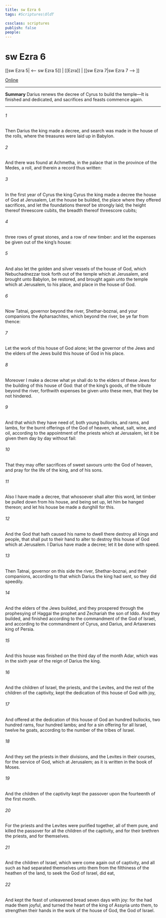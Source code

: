 ```yaml
---
title: sw Ezra 6
tags: #Scriptures\OldT

cssclass: scriptures
publish: false
people:
---
```


# sw Ezra 6
[[sw Ezra 5| <-- sw Ezra 5]] | [[Ezra]] | [[sw Ezra 7|sw Ezra 7 --> ]]

[Online](https://churchofjesuschrist.org/study/scriptures/ot/ezra/6?lang=eng)

---
__Summary__
Darius renews the decree of Cyrus to build the temple—It is finished and dedicated, and sacrifices and feasts commence again.

---
###### 1 
Then Darius the king made a decree, and search was made in the house of the rolls, where the treasures were laid up in Babylon.

###### 2 
And there was found at Achmetha, in the palace that  in the province of the Medes, a roll, and therein  a record thus written:

###### 3 
In the first year of Cyrus the king  Cyrus the king made a decree  the house of God at Jerusalem, Let the house be builded, the place where they offered sacrifices, and let the foundations thereof be strongly laid; the height thereof threescore cubits,  the breadth thereof threescore cubits;

###### 4 
 three rows of great stones, and a row of new timber: and let the expenses be given out of the king’s house:

###### 5 
And also let the golden and silver vessels of the house of God, which Nebuchadnezzar took forth out of the temple which  at Jerusalem, and brought unto Babylon, be restored, and brought again unto the temple which  at Jerusalem,  to his place, and place  in the house of God.

###### 6 
Now  Tatnai, governor beyond the river, Shethar-boznai, and your companions the Apharsachites, which  beyond the river, be ye far from thence:

###### 7 
Let the work of this house of God alone; let the governor of the Jews and the elders of the Jews build this house of God in his place.

###### 8 
Moreover I make a decree what ye shall do to the elders of these Jews for the building of this house of God: that of the king’s goods,  of the tribute beyond the river, forthwith expenses be given unto these men, that they be not hindered.

###### 9 
And that which they have need of, both young bullocks, and rams, and lambs, for the burnt offerings of the God of heaven, wheat, salt, wine, and oil, according to the appointment of the priests which  at Jerusalem, let it be given them day by day without fail:

###### 10 
That they may offer sacrifices of sweet savours unto the God of heaven, and pray for the life of the king, and of his sons.

###### 11 
Also I have made a decree, that whosoever shall alter this word, let timber be pulled down from his house, and being set up, let him be hanged thereon; and let his house be made a dunghill for this.

###### 12 
And the God that hath caused his name to dwell there destroy all kings and people, that shall put to their hand to alter  to destroy this house of God which  at Jerusalem. I Darius have made a decree; let it be done with speed.

###### 13 
Then Tatnai, governor on this side the river, Shethar-boznai, and their companions, according to that which Darius the king had sent, so they did speedily.

###### 14 
And the elders of the Jews builded, and they prospered through the prophesying of Haggai the prophet and Zechariah the son of Iddo. And they builded, and finished  according to the commandment of the God of Israel, and according to the commandment of Cyrus, and Darius, and Artaxerxes king of Persia.

###### 15 
And this house was finished on the third day of the month Adar, which was in the sixth year of the reign of Darius the king.

###### 16 
And the children of Israel, the priests, and the Levites, and the rest of the children of the captivity, kept the dedication of this house of God with joy,

###### 17 
And offered at the dedication of this house of God an hundred bullocks, two hundred rams, four hundred lambs; and for a sin offering for all Israel, twelve he goats, according to the number of the tribes of Israel.

###### 18 
And they set the priests in their divisions, and the Levites in their courses, for the service of God, which  at Jerusalem; as it is written in the book of Moses.

###### 19 
And the children of the captivity kept the passover upon the fourteenth  of the first month.

###### 20 
For the priests and the Levites were purified together, all of them  pure, and killed the passover for all the children of the captivity, and for their brethren the priests, and for themselves.

###### 21 
And the children of Israel, which were come again out of captivity, and all such as had separated themselves unto them from the filthiness of the heathen of the land, to seek the  God of Israel, did eat,

###### 22 
And kept the feast of unleavened bread seven days with joy: for the  had made them joyful, and turned the heart of the king of Assyria unto them, to strengthen their hands in the work of the house of God, the God of Israel.

